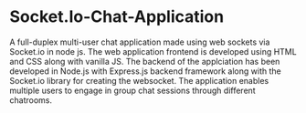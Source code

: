 # Socket.Io-Chat-Application
A full-duplex multi-user chat application made using web sockets via Socket.io in node js. The web application frontend is developed using HTML and CSS along with vanilla JS. The backend of the applciation has been developed in Node.js with Express.js backend framework along with the Socket.io library for creating the websocket. The application enables multiple users to engage in group chat sessions through different chatrooms.
